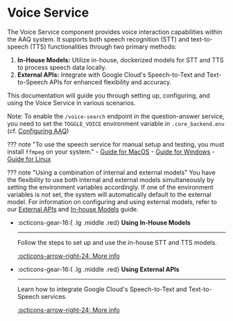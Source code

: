 # Voice Service

The Voice Service component provides voice interaction capabilities within the AAQ system. It supports both speech recognition (STT) and text-to-speech (TTS) functionalities through two primary methods:

1. **In-House Models:** Utilize in-house, dockerized models for STT and TTS to process speech data locally.
2. **External APIs:** Integrate with Google Cloud's Speech-to-Text and Text-to-Speech APIs for enhanced flexibility and accuracy.

This documentation will guide you through setting up, configuring, and using the Voice Service in various scenarios.

Note: To enable the `/voice-search` endpoint in the question-answer service, you need to set the `TOGGLE_VOICE` environment variable in `.core_backend.env` (cf. [Configuring AAQ](../../deployment/config-options.md#configuring-the-backend-core_backend))

??? note "To use the speech service for manual setup and testing, you must install `ffmpeg` on your system."
    - [Guide for MacOS](https://phoenixnap.com/kb/ffmpeg-mac)
    - [Guide for Windows](https://phoenixnap.com/kb/ffmpeg-windows)
    - [Guide for Linux](https://phoenixnap.com/kb/install-ffmpeg-ubuntu)

??? note "Using a combination of internal and external models"
    You have the flexibility to use both internal and external models simultaneously by setting the environment variables accordingly. If one of the environment variables is not set, the system will automatically default to the external model. For information on configuring and using external models, refer to our [External APIs](./external-apis.md) and [In-house Models](./in-house-models.md) guide.

<div class="grid cards" markdown>

- :octicons-gear-16:{ .lg .middle .red} __Using In-House Models__

    ---

    Follow the steps to set up and use the in-house STT and TTS models.

    [:octicons-arrow-right-24: More info](./in-house-models.md)

- :octicons-gear-16:{ .lg .middle .red} __Using External APIs__

    ---

    Learn how to integrate Google Cloud's Speech-to-Text and Text-to-Speech services.

    [:octicons-arrow-right-24: More info](./external-apis.md)

</div>
